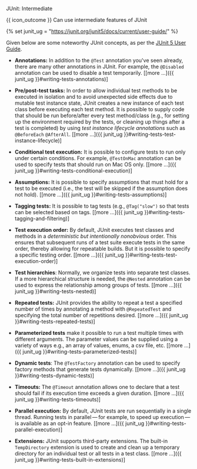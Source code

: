 <span id="title">JUnit: Intermediate</span>

<span id="prereqs"></span>

<span id="outcomes">{{ icon_outcome }} Can use intermediate features of JUnit</span>

<div id="body">

{% set junit_ug = "https://junit.org/junit5/docs/current/user-guide/" %}

Given below are some noteworthy JUnit concepts, as per the [JUnit 5 User Guide](https://junit.org/junit5/docs/current/user-guide/).

* **Annotations:** In addition to the `@Test` annotation you've seen already, there are many other annotations in JUnit. For example, the `@Disabled` annotation can be used to disable a test temporarily. [[more ...]({{ junit_ug }}#writing-tests-annotations)]

* **Pre/post-test tasks:** In order to allow individual test methods to be executed in isolation and to avoid unexpected side effects due to mutable test instance state, JUnit creates a new instance of each test class before executing each test method. It is possible to supply code that should be run before/after every test method/class (e.g., for setting up the environment required by the tests, or cleaning up things after a test is completed) by using _test instance lifecycle annotations_ such as `@BeforeEach` `@AfterAll`. [[more ...]({{ junit_ug }}#writing-tests-test-instance-lifecycle)]

* **Conditional test execution:** It is possible to configure tests to run only under certain conditions. For example, `@TestOnMac` annotation can be used to specify tests that should run on Mac OS only. [[more ...]({{ junit_ug }}#writing-tests-conditional-execution)]

* **Assumptions:** It is possible to specify assumptions that must hold for a test to be executed (i.e., the test will be skipped if the assumption does not hold). [[more ...]({{ junit_ug }}#writing-tests-assumptions)]

* **Tagging tests:** It is possible to tag tests (e.g., `@Tag("slow")` so that tests can be selected based on tags. [[more ...]({{ junit_ug }}#writing-tests-tagging-and-filtering)]

* **Test execution order:** By default, JUnit executes test classes and methods in a _deterministic but intentionally nonobvious_ order. This ensures that subsequent runs of a test suite execute tests in the same order, thereby allowing for repeatable builds. But it is possible to specify a specific testing order. [[more ...]({{ junit_ug }}#writing-tests-test-execution-order)]

* **Test hierarchies**: Normally, we organize tests into separate test classes. If a more hierarchical structure is needed, the `@Nested` annotation can be used to express the relationship among groups of tests. [[more ...]({{ junit_ug }}#writing-tests-nested)]

* **Repeated tests:** JUnit provides the ability to repeat a test a specified number of times by annotating a method with `@RepeatedTest` and specifying the total number of repetitions desired. [[more ...]({{ junit_ug }}#writing-tests-repeated-tests)]

* **Parameterized tests** make it possible to run a test multiple times with different arguments. The parameter values can be supplied using a variety of ways e.g., an array of values, enums, a csv file, etc. [[more ...]({{ junit_ug }}#writing-tests-parameterized-tests)]

* **Dynamic tests**: The `@TestFactory` annotation can be used to specify factory methods that generate tests dynamically. [[more ...]({{ junit_ug }}#writing-tests-dynamic-tests)]

* **Timeouts:** The `@Timeout` annotation allows one to declare that a test should fail if its execution time exceeds a given duration. [[more ...]({{ junit_ug }}#writing-tests-timeouts)]

* **Parallel execution:** By default, JUnit tests are run sequentially in a single thread. Running tests in parallel — for example, to speed up execution — is available as an opt-in feature. [[more ...]({{ junit_ug }}#writing-tests-parallel-execution)]

* **Extensions:** JUnit supports third-party extensions. The built-in `TempDirectory` extension is used to create and clean up a temporary directory for an individual test or all tests in a test class. [[more ...]({{ junit_ug }}#writing-tests-built-in-extensions)]

</div>

<div id="extras">
</div>
